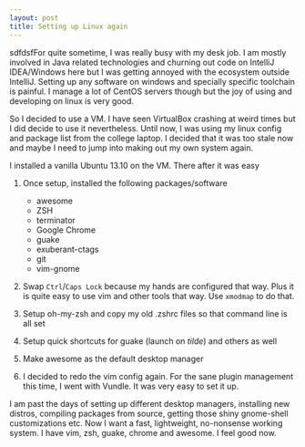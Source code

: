 ```yaml
---
layout: post
title: Setting up Linux again
---
```


sdfdsfFor quite sometime, I was really busy with my desk job. I am mostly involved in Java related technologies and churning out code on IntelliJ IDEA/Windows here but I was getting annoyed with the ecosystem outside IntelliJ. Setting up any software on windows and specially specific toolchain is painful. I manage a lot of CentOS servers though but the joy of using and developing on linux is very good.

So I decided to use a VM. I have seen VirtualBox crashing at weird times but I did decide to use it nevertheless. Until now, I was using my linux config and package list from the college laptop. I decided that it was too stale now and maybe I need to jump into making out my own system again.

I installed a vanilla Ubuntu 13.10 on the VM. There after it was easy

1. Once setup, installed the following packages/software

    * awesome
    * ZSH
    * terminator
    * Google Chrome
    * guake
    * exuberant-ctags
    * git
    * vim-gnome
1. Swap `Ctrl`/`Caps Lock` because my hands are configured that way. Plus it is quite easy to use vim and other tools that way. Use `xmodmap` to do that.
1. Setup oh-my-zsh and copy my old .zshrc files so that command line is all set
1. Setup quick shortcuts for guake (launch on _tilde_) and others as well
1. Make awesome as the default desktop manager
1. I decided to redo the vim config again. For the sane plugin management this time, I went with Vundle. It was very easy to set it up.

I am past the days of setting up different desktop managers, installing new distros, compiling packages from source, getting those shiny gnome-shell customizations etc. Now I want a fast,  lightweight, no-nonsense working system. I have vim, zsh, guake, chrome and awesome. I feel good now.
